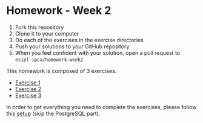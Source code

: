 # Homework - Week 2

1. Fork this repository
2. Clone it to your computer
3. Do each of the exercises in the exercise directories
4. Push your solutions to your GitHub repository
5. When you feel confident with your solution, open a pull request to
   `esipl-ipca/homework-week2`

This homework is composed of 3 exercises:

* [Exercise 1](exercise1)
* [Exercise 2](exercise2)
* [Exercise 3](exercise3)

In order to get everything you need to complete the exercises, please follow
this [setup](http://tutorials.jumpstartlab.com/topics/environment/environment.html) (skip the PostgreSQL part).
